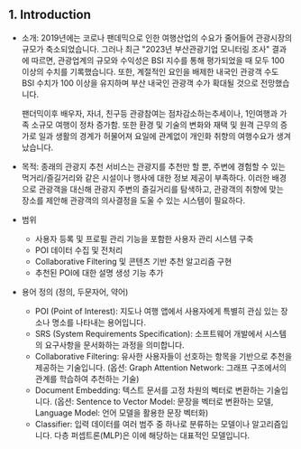 ## 1. Introduction
- 소개: 2019년에는 코로나 팬데믹으로 인한 여행산업의 수요가 줄어들어 관광시장의 규모가 축소되었습니다.
  그러나 최근 "2023년 부산관광기업 모니터링 조사" 결과에 따르면, 관광업계의 규모와 수익성은
  BSI 지수를 통해 평가되었을 때 모두 100 이상의 수치를 기록했습니다.
  또한, 계절적인 요인을 배제한 내국인 관광객 수도 BSI 수치가 100 이상을 유지하며 부산 내국인 관광객 수가 확대될 것으로 전망했습니다. 

  팬더믹이후 배우자, 자녀, 친구등 관광참여는 점차감소하는추세이나, 1인여행과 가족 소규모 여행이 정차 증가함.
  또한 환경 및 기술의 변화와 재택 및 원격 근무의 증가로 일과 생활의 경계가 허물어져  요일에 관계없이 개인화 취향의 여행수요가 생겨났습니다.

- 목적: 종래의 관광지 추천 서비스는 관광지를 추천만 할 뿐, 주변에 경험할 수 있는 먹거리/즐길거리와 같은 시설이나 행사에 대한 정보 제공이 부족하다.
  이러한 배경으로 관광객을 대신해 관광지 주변의 즐길거리를 탐색하고, 관광객의 취향에 맞는 장소를 제안해 관광객의 의사결정을 도울 수 있는 시스템이 필요하다.

- 범위
	- 사용자 등록 및 프로필 관리 기능을 포함한 사용자 관리 시스템 구축
	- POI 데이터 수집 및 전처리
	- Collaborative Filtering 및 콘텐츠 기반 추천 알고리즘 구현
	- 추천된 POI에 대한 설명 생성 기능 추가

- 용어 정의 (정의, 두문자어, 약어)
	- POI (Point of Interest): 지도나 여행 앱에서 사용자에게 특별히 관심 있는 장소나 명소를 나타내는 용어입니다.
	- SRS (System Requirements Specification): 소프트웨어 개발에서 시스템의 요구사항을 문서화하는 과정을 의미합니다.
	- Collaborative Filtering: 유사한 사용자들이 선호하는 항목을 기반으로 추천을 제공하는 기술입니다. (옵션: Graph Attention Network: 그래프 구조에서의 관계를 학습하여 추천하는 기술)
	- Document Embedding: 텍스트 문서를 고정 차원의 벡터로 변환하는 기술입니다. (옵션: Sentence to Vector Model: 문장을 벡터로 변환하는 모델, Language Model: 언어 모델을 활용한 문장 벡터화)
	- Classifier: 입력 데이터를 여러 범주 중 하나로 분류하는 모델이나 알고리즘입니다. 다층 퍼셉트론(MLP)은 이에 해당하는 대표적인 모델입니다.
